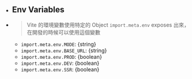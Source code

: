 - ## Env Variables
- > Vite 的環境變數使用特定的 Object `import.meta.env` exposes 出來，在開發的時候可以使用這個變數
	- `import.meta.env.MODE`: {string}
	- `import.meta.env.BASE_URL`: {string}
	- `import.meta.env.PROD`: {boolean}
	- `import.meta.env.DEV`: {boolean}
	- `import.meta.env.SSR`: {boolean}